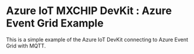 # Azure IoT MXCHIP DevKit : Azure Event Grid Example
This is a simple example of the Azure IoT DevKit connecting to Azure Event Grid with MQTT.
